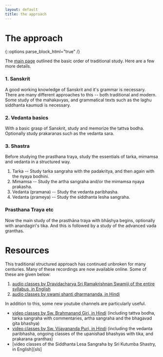 ```yaml
---
layout: default
title: the approach
---
```


# The approach

{::options parse_block_html="true" /}

The [main page](https://aupasana.com/vedanta) outlined the basic order of traditional study. 
Here are a few more details.

### 1. Sanskrit

A good working knowledge of Sanskrit and it's grammar is necessary.
There are many different approaches to this -- both traditional and modern. Some study of
the mahakavyas, and grammatical texts such as the laghu siddhanta kaumudi is necessary.

### 2. Vedanta basics

With a basic grasp of Sanskrit, study and memorize the tattva bodha. 
Optionally study prakaranas such as the vedanta sara.

### 3. Shastra

Before studying the prasthana traya, study the essentials of tarka, mimamsa and vedanta in a
structured way. 

1. Tarka -- Study tarka sangraha with the padakritya, and then again with the nyaya bodhini.
2. Mimamsa -- Study the artha sangraha and/or the mimamsa nyaya prakasha.
3. Vedanta (pramana) -- Study the vedanta paribhasha.
4. Vedanta (prameya) -- Study the siddhanta lesha sangraha.

### Prasthana Traya etc

Now the main study of the prasthāna traya with bhāṣhya begins, optionally with anandagiri's tika.
And this is followed by a study of the advanced vada granthas.

# Resources

This traditional structured approach has continued unbroken for many centuries. 
Many of these recordings are now available online. Some of these are given below:

1. [audio classes by Dravidacharya Sri Ramakrishnan Swamiji of the entire syllabus, in English][sn]
2. [audio classes by swami shanti dharmananda, in Hindi][sd]

[sn]: http://shastranethralaya.org/discourse/?lang=english
[sd]: https://www.youtube.com/channel/UCb9b-V_mNkBL2PcrWaCDN3A/playlists

In addition to this, some new youtube channels are particularly useful.

- [video classes by Sw. Brahmanand Giri, in Hindi][br] (including tattva bodha, tarka sangraha with commentaries, artha sangraha and the bhagavad gita bhashya)
- [video classes by Sw. Vijayananda Puri, in Hindi][vi] (including the vedanta paribhasha, ongoing classes of the upanishad bhashyas with tika, and prakarana granthas)
- [video classes of the Siddhanta Lesa Sangraha by Sri Kutumba Shastry, in English][sls]

[br]: https://www.youtube.com/channel/UC7ahgOP9X8riUl39nxgixFA
[vi]: https://www.youtube.com/channel/UCPqECyffnKOhuYV-1GwAdkg



